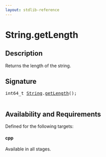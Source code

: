 ```yaml
---
layout: stdlib-reference
---
```


# String\.getLength

## Description

Returns the length of the string.




## Signature 

<pre>
int64_t <a href="/stdlib-reference/types/string-0/index" class="code_type">String</a>.<a href="/stdlib-reference/types/string-0/getlength-3">getLength</a>();

</pre>

## Availability and Requirements

Defined for the following targets:

#### cpp
Available in all stages.



